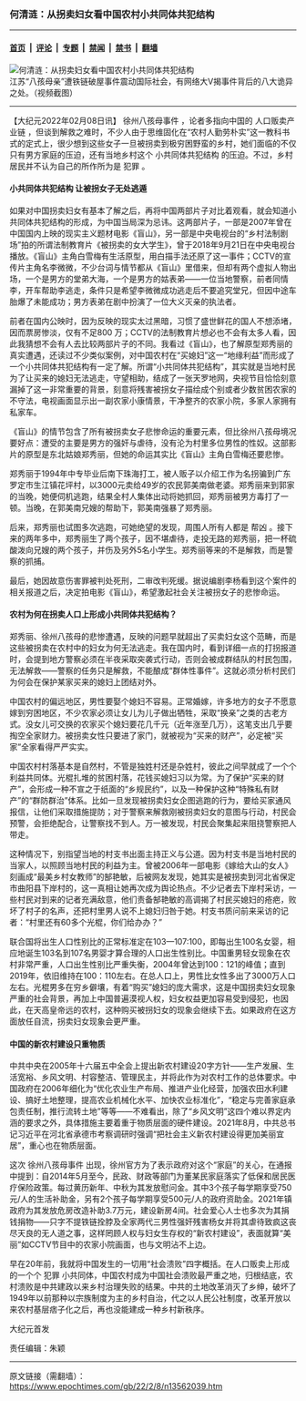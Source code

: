 ### 何清涟：从拐卖妇女看中国农村小共同体共犯结构

---

#### [首页](../../../..?n13562039) &nbsp;|&nbsp; [评论](../../../../../epoch-comment?n13562039) &nbsp;|&nbsp; [专题](../../../../../epoch-special?n13562039) &nbsp;|&nbsp; [禁闻](../../../../../epoch-news?n13562039) &nbsp;|&nbsp; [禁书](../../../../../books?n13562039) &nbsp;|&nbsp; [翻墙](https://github.com/gfw-breaker/nogfw/blob/master/README.md?n13562039)


<div><img alt="何清涟：从拐卖妇女看中国农村小共同体共犯结构" class="attachment-djy_600_400 size-djy_600_400 wp-post-image" src="https://i.epochtimes.com/assets/uploads/2022/02/id13560494-5b2824dcbcac8601247a7b02661e9733.jpg"/>
<div class="caption">
 江苏“八孩母亲”遭铁链破屋事件震动国际社会，有网络大V揭事件背后的八大诡异之处。（视频截图）
</div></div><hr/><div class="post_content" id="artbody" itemprop="articleBody">
 <!-- article content begin -->
 <p>
  【大纪元2022年02月08日讯】
  <ok href="https://www.epochtimes.com/gb/tag/%E5%BE%90%E5%B7%9E%E5%85%AB%E5%AD%A9%E6%AF%8D%E4%BA%8B%E4%BB%B6.html">
   徐州八孩母事件
  </ok>
  ，论者多指向中国的
  <ok href="https://www.epochtimes.com/gb/tag/%E4%BA%BA%E5%8F%A3%E8%B4%A9%E5%8D%96%E4%BA%A7%E4%B8%9A%E9%93%BE.html">
   人口贩卖产业链
  </ok>
  ，但谈到解救之难时，不少人由于思维固化在“农村人勤劳朴实”这一教科书式的定式上，很少想到这些女子一旦被拐卖到极穷困野蛮的乡村，她们面临的不仅只有男方家庭的压迫，还有当地乡村这个
  <ok href="https://www.epochtimes.com/gb/tag/%E5%B0%8F%E5%85%B1%E5%90%8C%E4%BD%93%E5%85%B1%E7%8A%AF%E7%BB%93%E6%9E%84.html">
   小共同体共犯结构
  </ok>
  的压迫。不过，乡村居民并不认为自己的所作所为是
  <ok href="https://www.epochtimes.com/gb/tag/%E7%8A%AF%E7%BD%AA.html">
   犯罪
  </ok>
  。
 </p>
 <h4>
  <ok href="https://www.epochtimes.com/gb/tag/%E5%B0%8F%E5%85%B1%E5%90%8C%E4%BD%93%E5%85%B1%E7%8A%AF%E7%BB%93%E6%9E%84.html">
   小共同体共犯结构
  </ok>
  让被拐女子无处逃遁
 </h4>
 <p>
  如果对中国拐卖妇女有基本了解之后，再将中国两部片子对比着观看，就会知道小共同体共犯结构的形成，为中国当局深为忌讳。这两部片子，一部是2007年曾在中国国内上映的现实主义题材电影《盲山》，另一部是中央电视台的“乡村法制剧场”拍的所谓法制教育片《被拐卖的女大学生》，曾于2018年9月21日在中央电视台播放。《盲山》主角白雪梅有生活原型，用白描手法还原了这一事件；CCTV的宣传片主角名李微微，不少台词与情节都从《盲山》里借来，但却有两个虚拟人物出场，一个是男方的堂弟大海，一个是男方的姑表弟——一位当地警察，前者同情李，开车帮助李逃走，条件只是希望李微微成功逃走后不要追究堂兄，但因中途车胎爆了未能成功；男方表弟在剧中扮演了一位大义灭亲的执法者。
 </p>
 <p>
  前者在国内公映时，因为反映的现实太过黑暗，习惯了盛世鲜花的国人不想添堵，因而票房惨淡，仅有不足800 万；CCTV的法制教育片想必也不会有太多人看，因此我猜想不会有人去比较两部片子的不同。我看过《盲山》，也了解原型郑秀丽的真实遭遇，还读过不少类似案例，对中国农村在“买媳妇”这一“地缘利益”而形成了一个小共同体共犯结构有一定了解。所谓“小共同体共犯结构”，其实就是当地村民为了让买来的媳妇无法逃走，守望相助，结成了一张天罗地网，央视节目恰恰刻意漏掉了这一非常重要的背景，刻意将残害被拐女子描绘成个别或者少数贫困农家的不守法，电视画面显示出一副农家小康情景，干净整齐的农家小院，多家人家拥有私家车。
 </p>
 <p>
  《盲山》的情节包含了所有被拐卖女子悲惨命运的重要元素，但比徐州八孩母境况要好点：遭受的主要是男方的强奸与虐待，没有沦为村里多位男性的性奴。这部影片的原型是东北姑娘郑秀丽，但她的命运其实比《盲山》主角白雪梅还要悲惨。
 </p>
 <p>
  郑秀丽于1994年中专毕业后南下珠海打工，被人贩子以介绍工作为名拐骗到广东罗定市生江镇花坪村，以3000元卖给49岁的农民郭美南做老婆。郑秀丽来到郭家的当晚，她便伺机逃跑，结果全村人集体出动将她抓回，郑秀丽被男方毒打了一顿。当晚，在郭美南兄嫂的帮助下，郭美南强暴了郑秀丽。
 </p>
 <p>
  后来，郑秀丽也试图多次逃跑，可她绝望的发现，周围人所有人都是
  <ok href="https://www.epochtimes.com/gb/tag/%E5%B8%AE%E5%87%B6.html">
   帮凶
  </ok>
  。接下来的两年多中，郑秀丽生了两个孩子，因不堪虐待，走投无路的郑秀丽，把一杯硫酸泼向兄嫂的两个孩子，并伤及另外5名小学生。郑秀丽等来的不是解救，而是警察的抓捕。
 </p>
 <p>
  最后，她因故意伤害罪被判处死刑，二审改判死缓。据说编剧李杨看到这个案件的相关报道之后，决定拍电影《盲山》，希望激起社会关注被拐女子的悲惨命运。
 </p>
 <h4>
  农村为何在拐卖人口上形成小共同体共犯结构？
 </h4>
 <p>
  郑秀丽、徐州八孩母的悲惨遭遇，反映的问题早就超出了买卖妇女这个范畴，而是这些被拐卖在农村中的妇女为何无法逃走。我在国内时，看到详细一点的打拐报道时，会提到地方警察必须在半夜采取突袭式行动，否则会被成群结队的村民包围，无法解救——警察的任务只是解救，不能酿成“群体性事件”。这就必须分析村民们为何会在保护某家买来的媳妇上团结对外。
 </p>
 <p>
  中国农村的偏远地区，男性要娶个媳妇不容易。正常婚嫁，许多地方的女子不愿意嫁到穷困地区，不少农家必须让女儿为儿子做出牺牲，采取“换亲”之类的古老方式。没女儿可交换的农家买个媳妇要花几千元（近年涨至几万），这笔支出几乎要掏空全家财力。被拐卖女性只要进了家门，就被视为“买来的财产”，必定被“买家”全家看得严严实实。
 </p>
 <p>
  中国农村村落基本是自然村，不管是独姓村还是杂姓村，彼此之间早就成了一个个利益共同体。光棍扎堆的贫困村落，花钱买媳妇习以为常。为了保护“买来的财产”，会形成一种不宣之于纸面的“乡规民约”，以及一种保护这种“特殊私有财产”的“群防群治”体系。比如一旦发现被拐卖妇女企图逃跑的行为，要给买家通风报信，让他们采取措施提防；对于警察来解救刚被拐卖妇女的意图与行动，村民会预警，会拒绝配合，让警察找不到人。万一被发现，村民会聚集起来阻挠警察把人带走。
 </p>
 <p>
  这种情况下，别指望当地的村支书出面主持正义与公道。因为村支书是当地村民的当家人，以照顾当地村民的利益为主。曾被2006年一部电影《嫁给大山的女人》刻画成“最美乡村女教师”的郜艳敏，后被网友发现，她其实是被拐卖到河北省保定市曲阳县下岸村的，这一真相让她再次成为舆论热点。不少记者去下岸村采访，一些村民对到来的记者充满敌意，他们责备郜艳敏的高调揭了村民买媳妇的疮疤，败坏了村子的名声，还把村里男人说不上媳妇归咎于她。村支书质问前来采访的记者：“村里还有60多个光棍，你们给办办？”
 </p>
 <p>
  联合国将出生人口性别比的正常标准定在103—107:100，即每出生100名女婴，相应地诞生103名到107名男婴才算合理的人口出生性别比。中国重男轻女现象在农村非常严重，人口出生性别比严重失衡，2004年曾达到100：121的峰值；直到2019年，依旧维持在100：110左右。在总人口上，男性比女性多出了3000万人口左右。光棍男多在穷乡僻壤，有着“购买”媳妇的庞大需求，这是中国拐卖妇女现象严重的社会背景，再加上中国普遍漠视人权，妇女权益更加容易受到侵犯，也因此，在天高皇帝远的农村，这种购买被拐妇女的现象会继续下去。如果政府在这方面放任自流，拐卖妇女现象会更严重。
 </p>
 <h4>
  中国的新农村建设只重物质
 </h4>
 <p>
  中共中央在2005年十六届五中全会上提出新农村建设20字方针——生产发展、生活宽裕、乡风文明、村容整洁、管理民主，并将此作为对农村工作的总体要求。中国政府在2006年细化为“优化农业生产布局、推进产业化经营，加强农田水利建设、搞好土地整理，提高农业机械化水平、加快农业标准化”，“稳定与完善家庭承包责任制，推行流转土地”等等——不难看出，除了“乡风文明”这四个难以界定内涵的要求之外，具体措施主要着重于物质层面的硬件建设。2021年8月，中共总书记习近平在河北省承德市考察调研时强调“把社会主义新农村建设得更加美丽宜居”，重心也在物质层面。
 </p>
 <p>
  这次
  <ok href="https://www.epochtimes.com/gb/tag/%E5%BE%90%E5%B7%9E%E5%85%AB%E5%AD%A9%E6%AF%8D%E4%BA%8B%E4%BB%B6.html">
   徐州八孩母事件
  </ok>
  出现，徐州官方为了表示政府对这个“家庭”的关心，在通报中提到：自2014年5月至今，民政、财政等部门为董某民家庭落实了低保和居民医疗保险政策。每过黄历新年、中秋为其发放慰问金。其中3个孩子每学期享受750元/人的生活补助金，另有2个孩子每学期享受500元/人的政府资助金。2021年镇政府为其发放危房改造补助3.7万元，建设新房4间。社会爱心人士也多次为其捐钱捐物——只字不提铁链拴脖及全家两代三男性强奸残害杨女并将其虐待致疯这丧尽天良的无人道之事，这样罔顾人权与妇女生存权的“新农村建设”，表面就算“美丽”如CCTV节目中的农家小院画面，也与文明沾不上边。
 </p>
 <p>
  早在20年前，我就将中国发生的一切用“社会溃败”四字概括。在人口贩卖上形成的一个个
  <ok href="https://www.epochtimes.com/gb/tag/%E7%8A%AF%E7%BD%AA.html">
   犯罪
  </ok>
  小共同体，中国农村成为中国社会溃败最严重之地，归根结底，农村溃败是中共建政以来乡村治理失败的结果。中共的土地改革消灭了乡绅，破坏了1949年以前那种以宗族制度为主的乡村自治，代之以人民公社制度，改革开放以来农村基层痞子化之后，再也没能建成一种乡村新秩序。
 </p>
 <p>
  大纪元首发
 </p>
 <p>
  责任编辑：朱颖
 </p>
 <!-- article content end -->
 <div id="below_article_ad">
 </div>
</div>


---

原文链接（需翻墙）：https://www.epochtimes.com/gb/22/2/8/n13562039.htm